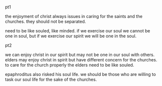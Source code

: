 pt1

the enjoyment of christ always issues in caring
for the saints and the churches. they should not be separated.

need to be like souled, like minded. if we exercise our soul we cannot be
one in soul, but if we exercise our spirit we will be one in the soul.

pt2

we can enjoy christ in our spirit but may not be one in our soul with others. elders may enjoy christ in spirit but have different concern for the churches. to care for the church properly the elders need to be like souled.

epaphroditus also risked his soul life. we should be those who are willing to task our soul life for the sake of the churches.
